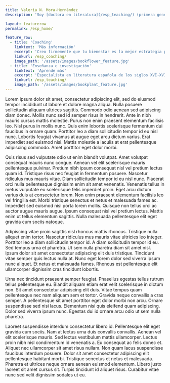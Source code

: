 ```yaml
---
title: Valeria N. Mora-Hernández
description: 'Soy [doctora en literatura](/esp_teaching/) (primera generación), [coach de vida](/esp_coaching/). Te apoyo en el proceso de desarrollar las habilidades que te permitirán alcanzar tus metas académicas, laborales y/o personales.'

layout: featurerow
permalink: /esp_home/

feature_row:
  - title: 'Coaching'
    linktext: 'Más información'
    excerpt: 'Creo firmemente que tu bienestar es la mejor estrategia para alcanzar el éxito en tu vida personal y profesional.' 
    linkurl: /esp_coaching/
    image_path: '/assets/images/bookflower_feature.jpg'
  - title: 'Enseñanza e investigación'
    linktext: 'Aprende más'
	excerpt: 'Especialista en literatura española de los siglos XVI-XVII y en enseñanza del español como lengua extranjera.' 
    linkurl: /esp_teaching/
    image_path: '/assets/images/bookplant_feature.jpg'
---
```


Lorem ipsum dolor sit amet, consectetur adipiscing elit, sed do eiusmod tempor incididunt ut labore et dolore magna aliqua. Nulla posuere sollicitudin aliquam ultrices sagittis. Commodo odio aenean sed adipiscing diam donec. Mollis nunc sed id semper risus in hendrerit. Ante in nibh mauris cursus mattis molestie. Purus non enim praesent elementum facilisis leo. Nisl purus in mollis nunc. Quis enim lobortis scelerisque fermentum dui faucibus in ornare quam. Porttitor leo a diam sollicitudin tempor id eu nisl nunc. Lobortis feugiat vivamus at augue eget arcu dictum varius. Erat imperdiet sed euismod nisi. Mattis molestie a iaculis at erat pellentesque adipiscing commodo. Amet porttitor eget dolor morbi.

Quis risus sed vulputate odio ut enim blandit volutpat. Amet volutpat consequat mauris nunc congue. Aenean vel elit scelerisque mauris pellentesque pulvinar. Pretium nibh ipsum consequat nisl vel pretium lectus quam id. Tristique risus nec feugiat in fermentum posuere. Nascetur ridiculus mus mauris vitae. Diam sollicitudin tempor id eu nisl nunc. Placerat orci nulla pellentesque dignissim enim sit amet venenatis. Venenatis tellus in metus vulputate eu scelerisque felis imperdiet proin. Eget arcu dictum varius duis at consectetur lorem. Non enim praesent elementum facilisis leo vel fringilla est. Morbi tristique senectus et netus et malesuada fames ac. Imperdiet sed euismod nisi porta lorem mollis. Quisque non tellus orci ac auctor augue mauris augue. Ipsum consequat nisl vel pretium lectus. Mattis enim ut tellus elementum sagittis. Nulla malesuada pellentesque elit eget gravida cum sociis natoque.

Adipiscing vitae proin sagittis nisl rhoncus mattis rhoncus. Tristique nulla aliquet enim tortor. Nascetur ridiculus mus mauris vitae ultricies leo integer. Porttitor leo a diam sollicitudin tempor id. A diam sollicitudin tempor id eu. Sed tempus urna et pharetra. Ut sem nulla pharetra diam sit amet nisl. Ipsum dolor sit amet consectetur adipiscing elit duis tristique. Tincidunt vitae semper quis lectus nulla at. Nunc eget lorem dolor sed viverra ipsum nunc aliquet. Et netus et malesuada fames. Rhoncus est pellentesque elit ullamcorper dignissim cras tincidunt lobortis.

Urna nec tincidunt praesent semper feugiat. Phasellus egestas tellus rutrum tellus pellentesque eu. Blandit aliquam etiam erat velit scelerisque in dictum non. Sit amet consectetur adipiscing elit duis. Vitae tempus quam pellentesque nec nam aliquam sem et tortor. Gravida neque convallis a cras semper. A pellentesque sit amet porttitor eget dolor morbi non arcu. Ornare suspendisse sed nisi lacus. Elementum nisi quis eleifend quam adipiscing. Dolor sed viverra ipsum nunc. Egestas dui id ornare arcu odio ut sem nulla pharetra.

Laoreet suspendisse interdum consectetur libero id. Pellentesque elit eget gravida cum sociis. Nam at lectus urna duis convallis convallis. Aenean vel elit scelerisque mauris. Sed lectus vestibulum mattis ullamcorper. Lectus proin nibh nisl condimentum id venenatis a. Eu consequat ac felis donec et. Aliquet nec ullamcorper sit amet risus nullam. Non quam lacus suspendisse faucibus interdum posuere. Dolor sit amet consectetur adipiscing elit pellentesque habitant morbi. Tristique senectus et netus et malesuada. Pharetra et ultrices neque ornare aenean euismod elementum. Libero justo laoreet sit amet cursus sit. Turpis tincidunt id aliquet risus. Curabitur vitae nunc sed velit dignissim sodales ut eu. 
